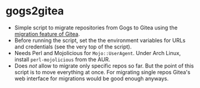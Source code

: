 # gogs2gitea

* Simple script to migrate repositories from Gogs to Gitea using the
[migration feature of Gitea]((https://martchus.no-ip.biz/gitea/api/swagger#/repository/repoMigrate)).
* Before running the script, set the the environment variables for URLs and credentials (see the very top
of the script).
* Needs Perl and Mojolicious for `Mojo::UserAgent`. Under Arch Linux, install `perl-mojolicious` from the AUR.
* Does *not* allow to migrate only specific repos so far. But the point of this script is to move everything at once. For migrating single repos Gitea's web interface for migrations would be good enough anyways.